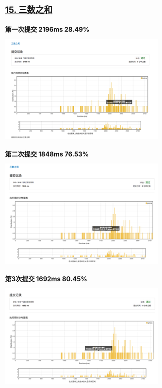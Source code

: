 # [15. 三数之和](https://leetcode-cn.com/problems/3sum/description/)

## 第一次提交 2196ms 28.49%

![提交记录](./three-sum-1.png)

## 第二次提交 1848ms 76.53%

![提交记录](./three-sum-2.png)

## 第3次提交 1692ms 80.45%

![提交记录](./three-sum-3.png)
